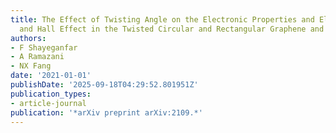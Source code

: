 ```yaml
---
title: The Effect of Twisting Angle on the Electronic Properties and Electron Transport
  and Hall Effect in the Twisted Circular and Rectangular Graphene and Graphene/Boron-Nitride …
authors:
- F Shayeganfar
- A Ramazani
- NX Fang
date: '2021-01-01'
publishDate: '2025-09-18T04:29:52.801951Z'
publication_types:
- article-journal
publication: '*arXiv preprint arXiv:2109.*'
---
```


